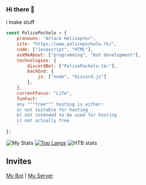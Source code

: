 ### Hi there 👋
i make stuff
```js
const PolicePocholo = {
    pronouns: "Attack Helicopter",
    site: "https://www.policepocholo.tk/",
    code: ["Javascript", "HTML"],
    askMeAbout: ["programming", "bot development"],
    technologies: {
        discordBot: ["PolicePocholo:tm:"],
        backEnd: {
            js: ["node", "Discord.js"]
        },
    },
    currentFocus: "Life",
    funFact: `
    any """free""" hosting is either:
    a) not suitable for hosting
    b) not intended to be used for hosting
    c) not actually free
    `
};
```

![My Stats](https://github-readme-stats.vercel.app/api?username=PolicePocholo&count_private=true&show_icons=true&theme=vue-dark)
[![Top Langs](https://github-readme-stats.vercel.app/api/top-langs/?username=PolicePocholo&theme=vue-dark)](https://github.com/anuraghazra/github-readme-stats)
![HTB stats](http://www.hackthebox.eu/badge/image/476901)

## Invites
[My Bot](https://discord.com/oauth2/authorize?client_id=484627899807432707&scope=bot&permissions=2146958847) |
[My Server](https://discord.gg/KEdAjBc)
